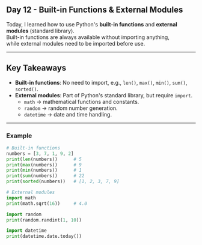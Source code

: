 ## Day 12 - Built-in Functions & External Modules

Today, I learned how to use Python's **built-in functions** and **external modules** (standard library).  
Built-in functions are always available without importing anything,  
while external modules need to be imported before use.

---

## Key Takeaways
- **Built-in functions**: No need to import, e.g., `len()`, `max()`, `min()`, `sum()`, `sorted()`.
- **External modules**: Part of Python's standard library, but require `import`.
  - `math` → mathematical functions and constants.
  - `random` → random number generation.
  - `datetime` → date and time handling.

---

### Example
```python
# Built-in functions
numbers = [3, 7, 1, 9, 2]
print(len(numbers))      # 5
print(max(numbers))      # 9
print(min(numbers))      # 1
print(sum(numbers))      # 22
print(sorted(numbers))   # [1, 2, 3, 7, 9]

# External modules
import math
print(math.sqrt(16))     # 4.0

import random
print(random.randint(1, 10))

import datetime
print(datetime.date.today())

